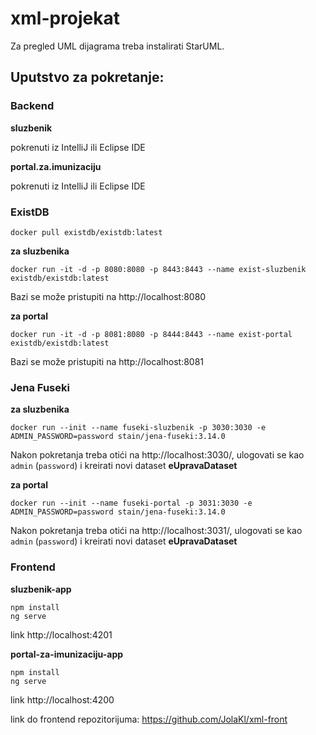 # xml-projekat

Za pregled UML dijagrama treba instalirati StarUML.

## Uputstvo za pokretanje:
### Backend
**sluzbenik**

pokrenuti iz IntelliJ ili Eclipse IDE

**portal.za.imunizaciju**

pokrenuti iz IntelliJ ili Eclipse IDE

### ExistDB

    docker pull existdb/existdb:latest

**za sluzbenika**

    docker run -it -d -p 8080:8080 -p 8443:8443 --name exist-sluzbenik existdb/existdb:latest

Bazi se može pristupiti na http://localhost:8080

**za portal**

    docker run -it -d -p 8081:8080 -p 8444:8443 --name exist-portal existdb/existdb:latest

Bazi se može pristupiti na http://localhost:8081

### Jena Fuseki

**za sluzbenika**

    docker run --init --name fuseki-sluzbenik -p 3030:3030 -e ADMIN_PASSWORD=password stain/jena-fuseki:3.14.0

Nakon pokretanja treba otići na http://localhost:3030/, ulogovati se kao `admin` (`password`) i kreirati novi dataset **eUpravaDataset**

**za portal**

    docker run --init --name fuseki-portal -p 3031:3030 -e ADMIN_PASSWORD=password stain/jena-fuseki:3.14.0

Nakon pokretanja treba otići na http://localhost:3031/, ulogovati se kao `admin` (`password`) i kreirati novi dataset **eUpravaDataset**

### Frontend

**sluzbenik-app**

    npm install
    ng serve

link http://localhost:4201

**portal-za-imunizaciju-app**

    npm install
    ng serve

link http://localhost:4200


link do frontend repozitorijuma: https://github.com/JolaKl/xml-front